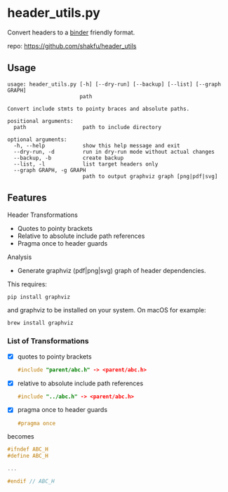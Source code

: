 # header_utils.py

Convert headers to a [binder](https://github.com/RosettaCommons/binder>) friendly format.

repo: <https://github.com/shakfu/header_utils>

## Usage

```text
usage: header_utils.py [-h] [--dry-run] [--backup] [--list] [--graph GRAPH]
                       path

Convert include stmts to pointy braces and absolute paths.

positional arguments:
  path                  path to include directory

optional arguments:
  -h, --help            show this help message and exit
  --dry-run, -d         run in dry-run mode without actual changes
  --backup, -b          create backup
  --list, -l            list target headers only
  --graph GRAPH, -g GRAPH
                        path to output graphviz graph [png|pdf|svg]
```

## Features

Header Transformations

- Quotes to pointy brackets
- Relative to absolute include path references
- Pragma once to header guards

Analysis

- Generate graphviz (pdf|png|svg) graph of header dependencies.

This requires:

```bash
pip install graphviz
```

and graphviz to be installed on your system. On macOS for example:

```bash
brew install graphviz
```

### List of Transformations

- [x] quotes to pointy brackets

  ```c++
  #include "parent/abc.h" -> <parent/abc.h>
  ```

- [x] relative to absolute include path references

  ```c++
  #include "../abc.h" -> <parent/abc.h>
  ```

- [x] pragma once to header guards

  ```c++
  #pragma once
  ```

becomes

```c++
#ifndef ABC_H
#define ABC_H

...

#endif // ABC_H

```
